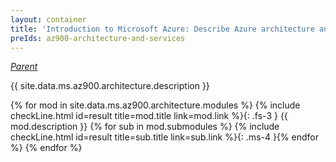 ```yaml
---
layout: container
title: 'Introduction to Microsoft Azure: Describe Azure architecture and services'
preIds: az900-architecture-and-services
---
```

[_Parent_](.)

{{ site.data.ms.az900.architecture.description }}

<!-- {% assign counter = 0 %} {% assign result = page.preIds | append: "-" | append: counter %} -->
{% for mod in site.data.ms.az900.architecture.modules %}<!-- {% assign counter = counter | plus: 1 %}{% assign result = page.preIds | append: "-" | append: counter %} -->
{% include checkLine.html id=result title=mod.title link=mod.link %}{: .fs-3 }
<span class="ms-4">{{ mod.description }}</span>
{% for sub in mod.submodules %}<!-- {% assign counter = counter | plus: 1 %}{% assign result = page.preIds | append: "-" | append: counter %} -->
{% include checkLine.html id=result title=sub.title link=sub.link %}{: .ms-4 }{% endfor %}
{% endfor %}
